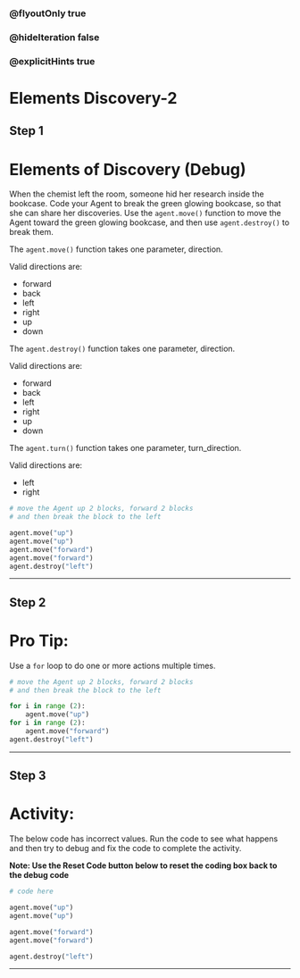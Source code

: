 ### @flyoutOnly true
### @hideIteration false
### @explicitHints true

# Elements Discovery-2

## Step 1
# Elements of Discovery (Debug)

When the chemist left the room, someone hid her research inside the bookcase. Code your
Agent to break the green glowing bookcase, so that she can share her discoveries. Use the `agent.move()` function to move the Agent toward the green glowing bookcase, and then use `agent.destroy()` to break them.

The `agent.move()` function takes one parameter, direction.

Valid directions are: 
- forward
- back
- left
- right
- up
- down

The `agent.destroy()` function takes one parameter, direction.

Valid directions are: 
- forward
- back
- left
- right
- up
- down

The `agent.turn()` function takes one parameter, turn_direction.

Valid directions are: 
- left
- right

```python
# move the Agent up 2 blocks, forward 2 blocks
# and then break the block to the left

agent.move("up")
agent.move("up")
agent.move("forward")
agent.move("forward")
agent.destroy("left")
```

---

## Step 2
# Pro Tip:

Use a `for` loop to do one or more actions multiple times.

```python
# move the Agent up 2 blocks, forward 2 blocks
# and then break the block to the left

for i in range (2):
    agent.move("up")
for i in range (2):
    agent.move("forward")
agent.destroy("left")
```

---

## Step 3
# Activity:

The below code has incorrect values. Run the code to see what happens and then try to debug and fix the code to complete the activity.

**Note: Use the Reset Code button below to reset the coding box back to the debug code**

```python
# code here

agent.move("up")
agent.move("up")

agent.move("forward")
agent.move("forward")

agent.destroy("left")
```

---

